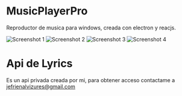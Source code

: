# MusicPlayerPro
Reproductor de musica para windows, creada con electron y reacjs.

![Screenshot 1](https://ik.imagekit.io/hc6qsbsjj/MusicPlayerPro/screen1_5B3PIkM8m.PNG?updatedAt=1680899263599)
![Screenshot 2](https://ik.imagekit.io/hc6qsbsjj/MusicPlayerPro/screen2_KV2eu48lo.PNG?updatedAt=1680899264420)
![Screenshot 3](https://ik.imagekit.io/hc6qsbsjj/MusicPlayerPro/Captura_wKyaRIJpB.PNG?updatedAt=1680899262290)
![Screenshot 4](https://ik.imagekit.io/hc6qsbsjj/MusicPlayerPro/screen4_UPCWsnjJS.PNG?updatedAt=1680899259984)

# Api de Lyrics
Es un api privada creada por mi, para obtener acceso contactame a jefrienalvizures@gmail.com
